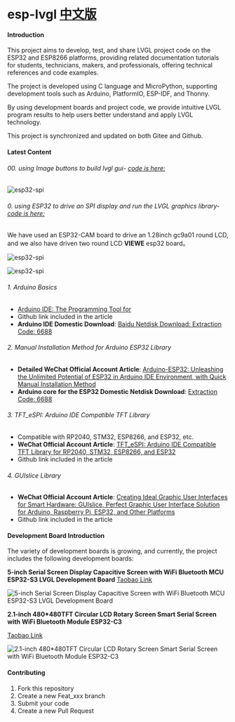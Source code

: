 # esp-lvgl [中文版](https://github.com/airooter/esp-lvgl/blob/main/README_cn.md)


#### Introduction

This project aims to develop, test, and share LVGL project code on the ESP32 and ESP8266 platforms, providing related documentation tutorials for students, technicians, makers, and professionals, offering technical references and code examples.

The project is developed using C language and MicroPython, supporting development tools such as Arduino, PlatformIO, ESP-IDF, and Thonny.

By using development boards and project code, we provide intuitive LVGL program results to help users better understand and apply LVGL technology.

This project is synchronized and updated on both Gitee and Github.

#### Latest Content

###### 00. using Image buttons to build lvgl gui-  [code is here:](https://github.com/airooter/esp-lvgl/tree/main/ESP_Arduino_case/5inch_st7262_board_lvgl_Multi_Pages)

![esp32-spi](image/5inch_board_multipage_gui_imgbtn.jpg)


###### 0. using ESP32 to drive an SPI display and run the LVGL graphics library-  [code is here:](https://github.com/airooter/esp-lvgl/tree/main/ESP_Arduino_case/1.28inch_LCD_lvgl_GFX_driver_gc9a01_board)

We have used an ESP32-CAM board to drive an 1.28inch gc9a01 round LCD, and we also have driven two round LCD **VIEWE** esp32 board。


![esp32-spi](image/three_round_lcd_ESP32.jpg)

![esp32-spi](image/esp32-spi-lcd.jpg)



###### 1. Arduino Basics

-  [Arduino IDE: The Programming Tool for ](https://mp.weixin.qq.com/s/TkQT3FdRbCkaLZswKrsMrw)
- Github link included in the article
- **Arduino IDE Domestic Download**: [Baidu Netdisk Download: Extraction Code: 6688](https://pan.baidu.com/s/1a26dNOMuRdsQojYUlaiGWg?pwd=6688)

###### 2. Manual Installation Method for Arduino ESP32 Library

- **Detailed WeChat Official Account Article**: [Arduino-ESP32: Unleashing the Unlimited Potential of ESP32 in Arduino IDE Environment, with Quick Manual Installation Method](https://mp.weixin.qq.com/s/F676rOa4q0rTdAA0S5TTEg)
- **Arduino core for the ESP32 Domestic Netdisk Download**: [Extraction Code: 6688](https://pan.baidu.com/s/1wwIw3zKf_3XaCC82JdzRzA?pwd=6688)

###### 3. TFT_eSPI: Arduino IDE Compatible TFT Library

- Compatible with RP2040, STM32, ESP8266, and ESP32, etc.
- **WeChat Official Account Article**: [TFT_eSPI: Arduino IDE Compatible TFT Library for RP2040, STM32, ESP8266, and ESP32](https://mp.weixin.qq.com/s/FE1P6cMRpf8qMHzx_VDd7A)
- Github link included in the article

###### 4. GUIslice Library

- **WeChat Official Account Article**: [Creating Ideal Graphic User Interfaces for Smart Hardware: GUIslice, Perfect Graphic User Interface Solution for Arduino, Raspberry Pi, ESP32, and Other Platforms](https://mp.weixin.qq.com/s/RFG_fM8egNP1N_4Fsi7NLQ)
- Github link included in the article

#### Development Board Introduction

The variety of development boards is growing, and currently, the project includes the following development boards:

**5-inch Serial Screen Display Capacitive Screen with WiFi Bluetooth MCU ESP32-S3 LVGL Development Board** [Taobao Link](https://item.taobao.com/item.htm?abbucket=13&id=798848483330&ns=1&priceTId=213e37f817176722778368647ef13c&spm=a21n57.1.item.1.3add523ckCH6Eg)

![5-inch Serial Screen Display Capacitive Screen with WiFi Bluetooth MCU ESP32-S3 LVGL Development Board](image/%E5%BE%AE%E4%BF%A1%E5%9B%BE%E7%89%87_20240606190540.jpg)

**2.1-inch 480*480TFT Circular LCD Rotary Screen Smart Serial Screen with WiFi Bluetooth Module ESP32-C3**

[Taobao Link](https://item.taobao.com/item.htm?id=720034878786&spm=a1z10.1-c-s.w4023-23954068088.10.27ac1ecd8jserj)

![2.1-inch 480*480TFT Circular LCD Rotary Screen Smart Serial Screen with WiFi Bluetooth Module ESP32-C3](image/%E5%BE%AE%E4%BF%A1%E5%9B%BE%E7%89%87_20240606190550.jpg)


#### Contributing

1. Fork this repository
2. Create a new Feat_xxx branch
3. Submit your code
4. Create a new Pull Request